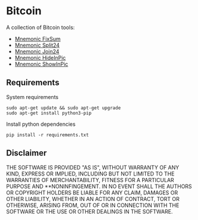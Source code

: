 # Bitcoin

A collection of Bitcoin tools:

- [Mnemonic FixSum](docs/MNEMONIC_FIXSUM.md)
- [Mnemonic Split24](docs/MNEMONIC_SPLIT24.md)
- [Mnemonic Join24](docs/MNEMONIC_JOIN24.md)
- [Mnemonic HideInPic](docs/MNEMONIC_HIDEINPIC.md)
- [Mnemonic ShowInPic](docs/MNEMONIC_SHOWINPIC.md)

## Requirements

System requirements

```
sudo apt-get update && sudo apt-get upgrade
sudo apt-get install python3-pip
```

Install python dependencies

```
pip install -r requirements.txt
```

## Disclaimer

THE SOFTWARE IS PROVIDED "AS IS", WITHOUT WARRANTY OF ANY KIND, EXPRESS OR IMPLIED, INCLUDING BUT NOT LIMITED TO THE WARRANTIES OF MERCHANTABILITY,
FITNESS FOR A PARTICULAR PURPOSE AND **NONINFINGEMENT. IN NO EVENT SHALL THE AUTHORS OR COPYRIGHT HOLDERS BE LIABLE FOR ANY CLAIM, DAMAGES OR OTHER
LIABILITY, WHETHER IN AN ACTION OF CONTRACT, TORT OR OTHERWISE, ARISING FROM, OUT OF OR IN CONNECTION WITH THE SOFTWARE OR THE USE OR OTHER DEALINGS IN THE
SOFTWARE.
